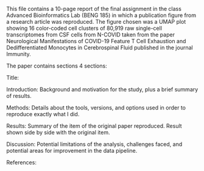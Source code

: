 This file contains a 10-page report of the final assignment in the class Advanced Bioinformatics Lab (BENG 185) in which a publication figure from a research article was reproduced. The figure chosen was a  UMAP plot showing 16 color-coded cell clusters of 80,919 raw single-cell transcriptomes from CSF cells from N-COVID taken from the paper Neurological Manifestations of COVID-19 Feature T Cell Exhaustion and Dedifferentiated Monocytes in Cerebrospinal Fluid published in the journal Immunity.

The paper contains sections 4 sections: 

Title:

Introduction: Background and motivation for the study, plus a brief summary of results.

Methods: Details about the tools, versions, and options used in order to reproduce exactly what I did.

Results: Summary of the item of the original paper reproduced. Result shown side by side with the original item.

Discussion: Potential limitations of the analysis, challenges faced, and potential areas for improvement in the data pipeline.

References:
